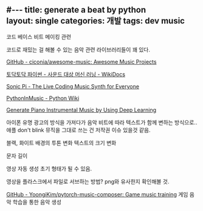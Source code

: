 #---
title: generate a beat by python  
layout: single 
categories: 개발 
tags: dev music
---

 코드 베이스 비트 메이킹 관련

코드로 재밌는 걸 해볼 수 있는 음악 관련 라이브러리들이 꽤 있다.

[GitHub - ciconia/awesome-music: Awesome Music Projects](https://github.com/ciconia/awesome-music)

[토닥토닥 파이썬 - 사운드 대상 머신 러닝 - WikiDocs](https://wikidocs.net/book/2961)

[Sonic Pi - The Live Coding Music Synth for Everyone](https://sonic-pi.net/)

[PythonInMusic - Python Wiki](https://wiki.python.org/moin/PythonInMusic)

[Generate Piano Instrumental Music by Using Deep Learning](https://towardsdatascience.com/generate-piano-instrumental-music-by-using-deep-learning-80ac35cdbd2e)


아이폰 유명 광고의 방식을 가져다가
음악 비트에 따라 텍스트가 함께 변하는 방식으로..
애플 don't blink 뮤직을 그대로 쓰는 건 저작권 이슈 있을것 같음.

블랙, 화이트 배경의 투톤 변화
텍스트의 크기 변화

문자 길이

영상 자동 생성 초기 형태가 될 수 있음.

영상을 플라스크에서 파일로 서브하는 방법?
png와 유사한지 확인해볼 것.

[GitHub - YoongiKim/pytorch-music-composer: Game music training](https://github.com/YoongiKim/pytorch-music-composer?fbclid=IwAR1TDcbD_jtRwHuLAZzmDF70xcwsm4Z0IBqdhCEEjYRhHs1S6PVZYT0vGOg)
게임 음악 학습을 통한 음악 생성
